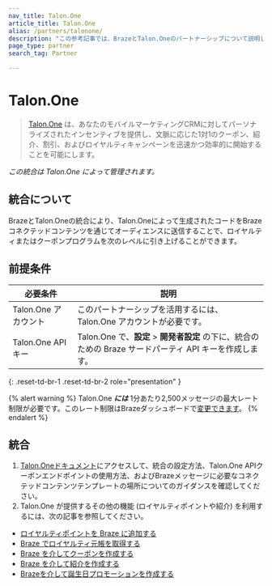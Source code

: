 ```yaml
---
nav_title: Talon.One
article_title: Talon.One
alias: /partners/talonone/
description: "この参考記事では、BrazeとTalon.Oneのパートナーシップについて説明しています。Talon.Oneは、文脈に応じた1対1のクーポン、紹介、割引、およびロイヤルティキャンペーンを迅速かつ効率的に開始できるプロモーションエンジンです。"
page_type: partner
search_tag: Partner

---
```


# Talon.One

> [Talon.One](https://talon.one/) は、あなたのモバイルマーケティングCRMに対してパーソナライズされたインセンティブを提供し、文脈に応じた1対1のクーポン、紹介、割引、およびロイヤルティキャンペーンを迅速かつ効率的に開始することを可能にします。

_この統合は Talon.One によって管理されます。_

## 統合について

BrazeとTalon.Oneの統合により、Talon.Oneによって生成されたコードをBrazeコネクテッドコンテンツを通じてオーディエンスに送信することで、ロイヤルティまたはクーポンプログラムを次のレベルに引き上げることができます。


## 前提条件

| 必要条件 | 説明 |
| ----------- | ----------- |
|Talon.One アカウント | このパートナーシップを活用するには、Talon.One アカウントが必要です。 |
|Talon.One API キー | Talon.One で、**設定** > **開発者設定** の下に、統合のための Braze サードパーティ API キーを作成します。 |
{: .reset-td-br-1 .reset-td-br-2 role="presentation" }

{% alert warning %}
Talon.One **_には_** 1分あたり2,500メッセージの最大レート制限が必要です。このレート制限はBrazeダッシュボードで[変更できます]({{site.baseurl}}/user_guide/engagement_tools/campaigns/testing_and_more/rate-limiting/#delivery-speed-rate-limiting)。
{% endalert %}

## 統合

1. [Talon.Oneドキュメント](https://docs.talon.one/docs/dev/technology-partners/braze)にアクセスして、統合の設定方法、Talon.One APIクーポンエンドポイントの使用方法、およびBrazeメッセージに必要なコネクテッドコンテンツテンプレートの場所についてのガイダンスを確認してください。
2. Talon.One が提供するその他の機能 (ロイヤルティポイントや紹介) を利用するには、次の記事を参照してください。
  - [ロイヤルティポイントを Braze に追加する](https://docs.talon.one/docs/dev/technology-partners/braze/adding-loyalty-points-braze)
  - [Braze でロイヤルティ元帳を取得する](https://docs.talon.one/docs/dev/technology-partners/braze/receiving-loyalty-ledger-braze)
  - [Braze を介してクーポンを作成する](https://docs.talon.one/docs/dev/technology-partners/braze/creating-coupons-braze)
  - [Braze を介して紹介を作成する](https://docs.talon.one/docs/dev/technology-partners/braze/creating-referrals-braze)
  - [Brazeを介して誕生日プロモーションを作成する](https://docs.talon.one/docs/dev/technology-partners/braze/bday-promotion-braze)


